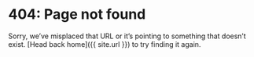 # 404: Page not found
Sorry, we’ve misplaced that URL or it’s pointing to something that doesn’t exist. [Head back home]({{ site.url }}) to try finding it again.
